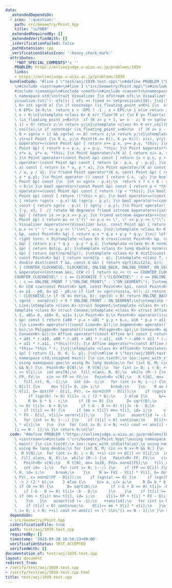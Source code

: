 ```yaml
---
data:
  _extendedDependsOn:
  - icon: ':question:'
    path: src/Geometry/Point.hpp
    title: "\u70B9"
  _extendedRequiredBy: []
  _extendedVerifiedWith: []
  _isVerificationFailed: false
  _pathExtension: cpp
  _verificationStatusIcon: ':heavy_check_mark:'
  attributes:
    '*NOT_SPECIAL_COMMENTS*': ''
    PROBLEM: https://onlinejudge.u-aizu.ac.jp/problems/1039
    links:
    - https://onlinejudge.u-aizu.ac.jp/problems/1039
  bundledCode: "#line 1 \"test/aoj/1039.test.cpp\"\n#define PROBLEM \"https://onlinejudge.u-aizu.ac.jp/problems/1039\"\
    \n#include <iostream>\n#line 3 \"src/Geometry/Point.hpp\"\n#include <fstream>\n\
    #include <iomanip>\n#include <cmath>\n#include <cassert>\nnamespace geo {\nusing\
    \ namespace std;\nstruct Visualizer {\n ofstream ofs;\n Visualizer(string s= \"\
    visualize.txt\"): ofs(s) { ofs << fixed << setprecision(10); }\n};\ntemplate <class\
    \ K> int sgn(K x) {\n if constexpr (is_floating_point_v<K>) {\n  static constexpr\
    \ K EPS= 1e-9;\n  return x < -EPS ? -1 : x > EPS;\n } else return x < 0 ? -1 :\
    \ x > 0;\n}\ntemplate <class K> K err_floor(K x) {\n K y= floor(x);\n if constexpr\
    \ (is_floating_point_v<K>)\n  if (K z= y + 1, w= x - z; 0 <= sgn(w) && sgn(w -\
    \ 1) < 0) return z;\n return y;\n}\ntemplate <class K> K err_ceil(K x) {\n K y=\
    \ ceil(x);\n if constexpr (is_floating_point_v<K>)\n  if (K z= y - 1, w= x - z;\
    \ 0 < sgn(w + 1) && sgn(w) <= 0) return z;\n return y;\n}\ntemplate <class K>\
    \ struct Point {\n K x, y;\n Point(K x= K(), K y= K()): x(x), y(y) {}\n Point\
    \ &operator+=(const Point &p) { return x+= p.x, y+= p.y, *this; }\n Point &operator-=(const\
    \ Point &p) { return x-= p.x, y-= p.y, *this; }\n Point &operator*=(K a) { return\
    \ x*= a, y*= a, *this; }\n Point &operator/=(K a) { return x/= a, y/= a, *this;\
    \ }\n Point operator+(const Point &p) const { return {x + p.x, y + p.y}; }\n Point\
    \ operator-(const Point &p) const { return {x - p.x, y - p.y}; }\n Point operator*(K\
    \ a) const { return {x * a, y * a}; }\n Point operator/(K a) const { return {x\
    \ / a, y / a}; }\n friend Point operator*(K a, const Point &p) { return {a * p.x,\
    \ a * p.y}; }\n Point operator-() const { return {-x, -y}; }\n bool operator<(const\
    \ Point &p) const {\n  int s= sgn(x - p.x);\n  return s ? s < 0 : sgn(y - p.y)\
    \ < 0;\n }\n bool operator>(const Point &p) const { return p < *this; }\n bool\
    \ operator<=(const Point &p) const { return !(p < *this); }\n bool operator>=(const\
    \ Point &p) const { return !(*this < p); }\n bool operator==(const Point &p) const\
    \ { return !sgn(x - p.x) && !sgn(y - p.y); }\n bool operator!=(const Point &p)\
    \ const { return sgn(x - p.x) || sgn(y - p.y); }\n Point operator!() const { return\
    \ {-y, x}; }  // rotate 90 degree\n friend istream &operator>>(istream &is, Point\
    \ &p) { return is >> p.x >> p.y; }\n friend ostream &operator<<(ostream &os, const\
    \ Point &p) { return os << \"(\" << p.x << \", \" << p.y << \")\"; }\n friend\
    \ Visualizer &operator<<(Visualizer &vis, const Point &p) { return vis.ofs <<\
    \ p.x << \" \" << p.y << \"\\n\", vis; }\n};\ntemplate <class K> K dot(const Point<K>\
    \ &p, const Point<K> &q) { return p.x * q.x + p.y * q.y; }\n// left turn: > 0,\
    \ right turn: < 0\ntemplate <class K> K cross(const Point<K> &p, const Point<K>\
    \ &q) { return p.x * q.y - p.y * q.x; }\ntemplate <class K> K norm2(const Point<K>\
    \ &p) { return dot(p, p); }\ntemplate <class K> long double norm(const Point<K>\
    \ &p) { return sqrt(norm2(p)); }\ntemplate <class K> K dist2(const Point<K> &p,\
    \ const Point<K> &q) { return norm2(p - q); }\ntemplate <class T, class U> long\
    \ double dist(const T &a, const U &b) { return sqrt(dist2(a, b)); }\nenum CCW\
    \ { COUNTER_CLOCKWISE, CLOCKWISE, ONLINE_BACK, ONLINE_FRONT, ON_SEGMENT };\nostream\
    \ &operator<<(ostream &os, CCW c) { return os << (c == COUNTER_CLOCKWISE ? \"\
    COUNTER_CLOCKWISE\" : c == CLOCKWISE ? \"CLOCKWISE\" : c == ONLINE_BACK ? \"ONLINE_BACK\"\
    \ : c == ONLINE_FRONT ? \"ONLINE_FRONT\" : \"ON_SEGMENT\"); }\ntemplate <class\
    \ K> CCW ccw(const Point<K> &p0, const Point<K> &p1, const Point<K> &p2) {\n Point\
    \ a= p1 - p0, b= p2 - p0;\n if (int s= sgn(cross(a, b)); s) return s > 0 ? COUNTER_CLOCKWISE\
    \ : CLOCKWISE;\n if (K d= dot(a, b); sgn(d) < 0) return ONLINE_BACK;\n else return\
    \ sgn(d - norm2(a)) > 0 ? ONLINE_FRONT : ON_SEGMENT;\n}\ntemplate <class K> struct\
    \ Line;\ntemplate <class K> struct Segment;\ntemplate <class K> struct Polygon;\n\
    template <class K> struct Convex;\ntemplate <class K> struct Affine {\n K a00=\
    \ 1, a01= 0, a10= 0, a11= 1;\n Point<K> b;\n Point<K> operator()(const Point<K>\
    \ &p) const { return {a00 * p.x + a01 * p.y + b.x, a10 * p.x + a11 * p.y + b.y};\
    \ }\n Line<K> operator()(const Line<K> &l);\n Segment<K> operator()(const Segment<K>\
    \ &s);\n Polygon<K> operator()(const Polygon<K> &p);\n Convex<K> operator()(const\
    \ Convex<K> &c);\n Affine operator*(const Affine &r) const { return {a00 * r.a00\
    \ + a01 * r.a10, a00 * r.a01 + a01 * r.a11, a10 * r.a00 + a11 * r.a10, a10 * r.a01\
    \ + a11 * r.a11, (*this)(r)}; }\n Affine &operator*=(const Affine &r) { return\
    \ *this= *this * r; }\n};\ntemplate <class K> Affine<K> translate(const Point<K>\
    \ &p) { return {1, 0, 0, 1, p}; }\n}\n#line 4 \"test/aoj/1039.test.cpp\"\nusing\
    \ namespace std;\nsigned main() {\n cin.tie(0);\n ios::sync_with_stdio(false);\n\
    \ using namespace geo;\n using R= long double;\n for (int N, M; cin >> N >> M\
    \ && N;) {\n  Point<R> D[N];\n  R V[N];\n  for (int i= 0; i < N; ++i) cin >> D[i]\
    \ >> V[i];\n  int ans[N];\n  fill_n(ans, N, 0);\n  while (M--) {\n   Point<R>\
    \ FP, FV;\n   cin >> FP >> FV;\n   Point<R> v[N];\n   R t[N], mn= 1e18, FV2= norm2(FV);\n\
    \   fill_n(t, N, -1);\n   int id= -1;\n   for (int i= N; i--;) {\n    if (FP ==\
    \ D[i]) {\n     mn= t[i]= 0, id= i;\n     break;\n    }\n    R a= FV2 - V[i] *\
    \ V[i], b= dot(FP - D[i], FV), c= norm2(FP - D[i]);\n    if (sgn(a) == 0) {\n\
    \     if (sgn(b) != 0) t[i]= -c / (2 * b);\n    } else {\n     b/= a, c/= a;\n\
    \     R D= b * b - c;\n     if (D >= 0) {\n      D= sqrt(D);\n      if (-b + D\
    \ >= 0) t[i]= -b + D;\n      if (-b - D >= 0) t[i]= -b - D;\n     }\n    }\n \
    \   if (t[i] >= 0) {\n     if (mn > t[i]) mn= t[i], id= i;\n     v[i]= FP + t[i]\
    \ * FV - D[i], v[i]/= norm(v[i]);\n    }\n   }\n   assert(id != -1);\n   ++ans[id];\n\
    \   for (int i= N; i--;) {\n    if (t[i] < 0) continue;\n    D[i]+= mn * V[i]\
    \ * v[i];\n   }\n  }\n  for (int i= 0; i < N; ++i) cout << ans[i] << \" \\n\"\
    [i == N - 1];\n }\n return 0;\n}\n"
  code: "#define PROBLEM \"https://onlinejudge.u-aizu.ac.jp/problems/1039\"\n#include\
    \ <iostream>\n#include \"src/Geometry/Point.hpp\"\nusing namespace std;\nsigned\
    \ main() {\n cin.tie(0);\n ios::sync_with_stdio(false);\n using namespace geo;\n\
    \ using R= long double;\n for (int N, M; cin >> N >> M && N;) {\n  Point<R> D[N];\n\
    \  R V[N];\n  for (int i= 0; i < N; ++i) cin >> D[i] >> V[i];\n  int ans[N];\n\
    \  fill_n(ans, N, 0);\n  while (M--) {\n   Point<R> FP, FV;\n   cin >> FP >> FV;\n\
    \   Point<R> v[N];\n   R t[N], mn= 1e18, FV2= norm2(FV);\n   fill_n(t, N, -1);\n\
    \   int id= -1;\n   for (int i= N; i--;) {\n    if (FP == D[i]) {\n     mn= t[i]=\
    \ 0, id= i;\n     break;\n    }\n    R a= FV2 - V[i] * V[i], b= dot(FP - D[i],\
    \ FV), c= norm2(FP - D[i]);\n    if (sgn(a) == 0) {\n     if (sgn(b) != 0) t[i]=\
    \ -c / (2 * b);\n    } else {\n     b/= a, c/= a;\n     R D= b * b - c;\n    \
    \ if (D >= 0) {\n      D= sqrt(D);\n      if (-b + D >= 0) t[i]= -b + D;\n   \
    \   if (-b - D >= 0) t[i]= -b - D;\n     }\n    }\n    if (t[i] >= 0) {\n    \
    \ if (mn > t[i]) mn= t[i], id= i;\n     v[i]= FP + t[i] * FV - D[i], v[i]/= norm(v[i]);\n\
    \    }\n   }\n   assert(id != -1);\n   ++ans[id];\n   for (int i= N; i--;) {\n\
    \    if (t[i] < 0) continue;\n    D[i]+= mn * V[i] * v[i];\n   }\n  }\n  for (int\
    \ i= 0; i < N; ++i) cout << ans[i] << \" \\n\"[i == N - 1];\n }\n return 0;\n}"
  dependsOn:
  - src/Geometry/Point.hpp
  isVerificationFile: true
  path: test/aoj/1039.test.cpp
  requiredBy: []
  timestamp: '2023-09-28 16:56:23+09:00'
  verificationStatus: TEST_ACCEPTED
  verifiedWith: []
documentation_of: test/aoj/1039.test.cpp
layout: document
redirect_from:
- /verify/test/aoj/1039.test.cpp
- /verify/test/aoj/1039.test.cpp.html
title: test/aoj/1039.test.cpp
---
```


